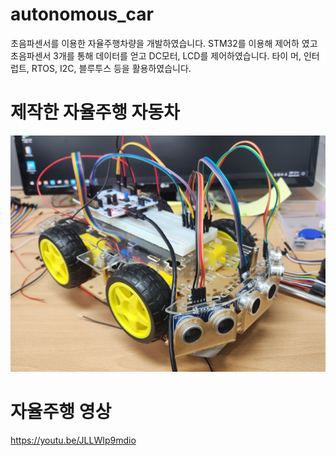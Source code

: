 # autonomous_car

초음파센서를 이용한 자율주행차량을 개발하였습니다. STM32를 이용해 제어하
였고 초음파센서 3개를 통해 데이터를 얻고 DC모터, LCD를 제어하였습니다. 타이
머, 인터럽트, RTOS, I2C, 블루투스 등을 활용하였습니다.


# 제작한 자율주행 자동차

![./result.jpg](./1.jpg)

# 자율주행 영상

https://youtu.be/JLLWIp9mdio